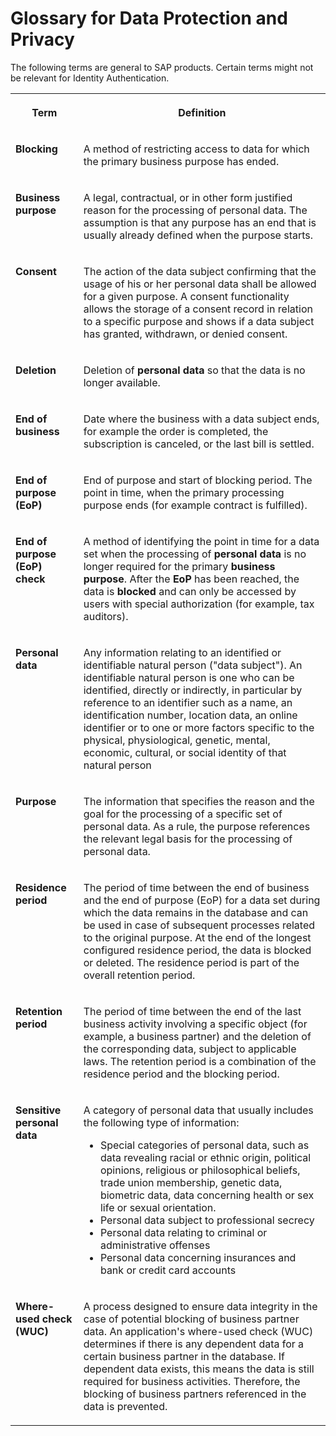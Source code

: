 <!-- loio0d90e3454a9d418a9c2117321e9e52c2 -->

# Glossary for Data Protection and Privacy

The following terms are general to SAP products. Certain terms might not be relevant for Identity Authentication.




<table>
<tr>
<th valign="top">

Term

</th>
<th valign="top">

Definition

</th>
</tr>
<tr>
<td valign="top">

**Blocking** 

</td>
<td valign="top">

A method of restricting access to data for which the primary business purpose has ended.

</td>
</tr>
<tr>
<td valign="top">

**Business purpose** 

</td>
<td valign="top">

A legal, contractual, or in other form justified reason for the processing of personal data. The assumption is that any purpose has an end that is usually already defined when the purpose starts.

</td>
</tr>
<tr>
<td valign="top">

**Consent** 

</td>
<td valign="top">

The action of the data subject confirming that the usage of his or her personal data shall be allowed for a given purpose. A consent functionality allows the storage of a consent record in relation to a specific purpose and shows if a data subject has granted, withdrawn, or denied consent.

</td>
</tr>
<tr>
<td valign="top">

**Deletion** 

</td>
<td valign="top">

Deletion of **personal data** so that the data is no longer available.

</td>
</tr>
<tr>
<td valign="top">

**End of business** 

</td>
<td valign="top">

Date where the business with a data subject ends, for example the order is completed, the subscription is canceled, or the last bill is settled.

</td>
</tr>
<tr>
<td valign="top">

**End of purpose \(EoP\)** 

</td>
<td valign="top">

End of purpose and start of blocking period. The point in time, when the primary processing purpose ends \(for example contract is fulfilled\).

</td>
</tr>
<tr>
<td valign="top">

**End of purpose \(EoP\) check** 

</td>
<td valign="top">

A method of identifying the point in time for a data set when the processing of **personal data** is no longer required for the primary **business purpose**. After the **EoP** has been reached, the data is **blocked** and can only be accessed by users with special authorization \(for example, tax auditors\).

</td>
</tr>
<tr>
<td valign="top">

**Personal data** 

</td>
<td valign="top">

Any information relating to an identified or identifiable natural person \("data subject"\). An identifiable natural person is one who can be identified, directly or indirectly, in particular by reference to an identifier such as a name, an identification number, location data, an online identifier or to one or more factors specific to the physical, physiological, genetic, mental, economic, cultural, or social identity of that natural person

</td>
</tr>
<tr>
<td valign="top">

**Purpose**

</td>
<td valign="top">

The information that specifies the reason and the goal for the processing of a specific set of personal data. As a rule, the purpose references the relevant legal basis for the processing of personal data.

</td>
</tr>
<tr>
<td valign="top">

**Residence period** 

</td>
<td valign="top">

The period of time between the end of business and the end of purpose \(EoP\) for a data set during which the data remains in the database and can be used in case of subsequent processes related to the original purpose. At the end of the longest configured residence period, the data is blocked or deleted. The residence period is part of the overall retention period.

</td>
</tr>
<tr>
<td valign="top">

**Retention period** 

</td>
<td valign="top">

The period of time between the end of the last business activity involving a specific object \(for example, a business partner\) and the deletion of the corresponding data, subject to applicable laws. The retention period is a combination of the residence period and the blocking period.

</td>
</tr>
<tr>
<td valign="top">

**Sensitive personal data** 

</td>
<td valign="top">

A category of personal data that usually includes the following type of information:

-   Special categories of personal data, such as data revealing racial or ethnic origin, political opinions, religious or philosophical beliefs, trade union membership, genetic data, biometric data, data concerning health or sex life or sexual orientation.
-   Personal data subject to professional secrecy
-   Personal data relating to criminal or administrative offenses
-   Personal data concerning insurances and bank or credit card accounts



</td>
</tr>
<tr>
<td valign="top">

**Where-used check \(WUC\)** 

</td>
<td valign="top">

A process designed to ensure data integrity in the case of potential blocking of business partner data. An application's where-used check \(WUC\) determines if there is any dependent data for a certain business partner in the database. If dependent data exists, this means the data is still required for business activities. Therefore, the blocking of business partners referenced in the data is prevented.

</td>
</tr>
</table>

